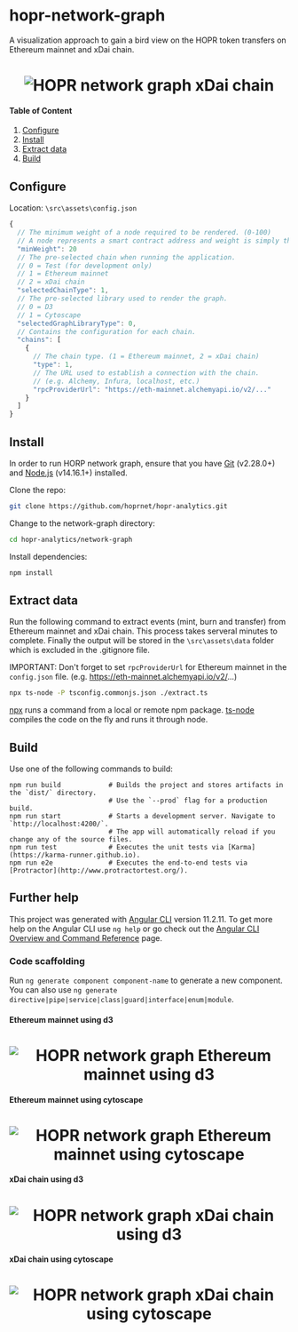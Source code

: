 # hopr-network-graph

A visualization approach to gain a bird view on the HOPR token transfers on Ethereum mainnet and xDai chain.

<h1 align="center">
	<img src="images/hopr_network_graph_v0_0_3.gif" alt="HOPR network graph xDai chain">
</h1>

#### Table of Content
1. [Configure](#configure)
2. [Install](#install)
3. [Extract data](#extract)
4. [Build](#build)

## Configure <a name="configure"></a>

Location: `\src\assets\config.json`

```js
{
  // The minimum weight of a node required to be rendered. (0-100)
  // A node represents a smart contract address and weight is simply the amount of transfers. (capped at 100)
  "minWeight": 20
  // The pre-selected chain when running the application.
  // 0 = Test (for development only)
  // 1 = Ethereum mainnet
  // 2 = xDai chain
  "selectedChainType": 1,
  // The pre-selected library used to render the graph.
  // 0 = D3
  // 1 = Cytoscape
  "selectedGraphLibraryType": 0,
  // Contains the configuration for each chain.
  "chains": [
    {
      // The chain type. (1 = Ethereum mainnet, 2 = xDai chain)
      "type": 1,
      // The URL used to establish a connection with the chain. 
      // (e.g. Alchemy, Infura, localhost, etc.)
      "rpcProviderUrl": "https://eth-mainnet.alchemyapi.io/v2/..."
    }
  ]
}
```

## Install <a name="install"></a>

In order to run HORP network graph, ensure that you have [Git](https://git-scm.com/downloads) (v2.28.0+) and [Node.js](https://nodejs.org/) (v14.16.1+) installed.

Clone the repo:

```bash
git clone https://github.com/hoprnet/hopr-analytics.git
```

Change to the network-graph directory:

```bash
cd hopr-analytics/network-graph
```

Install dependencies:

```bash
npm install
```

## Extract data <a name="extract"></a>

Run the following command to extract events (mint, burn and transfer) from Ethereum mainnet and xDai chain.
This process takes serveral minutes to complete.
Finally the output will be stored in the `\src\assets\data` folder which is excluded in the .gitignore file.

IMPORTANT: Don't forget to set `rpcProviderUrl` for Ethereum mainnet in the `config.json` file. (e.g. https://eth-mainnet.alchemyapi.io/v2/...)

```bash
npx ts-node -P tsconfig.commonjs.json ./extract.ts
```
[npx](https://docs.npmjs.com/cli/v7/commands/npx) runs a command from a local or remote npm package.
[ts-node](https://github.com/TypeStrong/ts-node) compiles the code on the fly and runs it through node.

## Build <a name="build"></a>

Use one of the following commands to build:

```
npm run build            # Builds the project and stores artifacts in the `dist/` directory. 
                         # Use the `--prod` flag for a production build.
npm run start            # Starts a development server. Navigate to `http://localhost:4200/`. 
                         # The app will automatically reload if you change any of the source files.
npm run test             # Executes the unit tests via [Karma](https://karma-runner.github.io).
npm run e2e              # Executes the end-to-end tests via [Protractor](http://www.protractortest.org/).
```

## Further help

This project was generated with [Angular CLI](https://github.com/angular/angular-cli) version 11.2.11.
To get more help on the Angular CLI use `ng help` or go check out the [Angular CLI Overview and Command Reference](https://angular.io/cli) page.

### Code scaffolding

Run `ng generate component component-name` to generate a new component. You can also use `ng generate directive|pipe|service|class|guard|interface|enum|module`.

#### Ethereum mainnet using d3
<h1 align="center">
	<img src="images/hopr_network_graph_eth_d3.png" alt="HOPR network graph Ethereum mainnet using d3">
</h1>

#### Ethereum mainnet using cytoscape
<h1 align="center">
	<img src="images/hopr_network_graph_eth_cytoscape.png" alt="HOPR network graph Ethereum mainnet using cytoscape">
</h1>

#### xDai chain using d3
<h1 align="center">
	<img src="images/hopr_network_grap_xdai_d3.png" alt="HOPR network graph xDai chain using d3">
</h1>

#### xDai chain using cytoscape
<h1 align="center">
	<img src="images/hopr_network_graph_xdai_cytoscape.png" alt="HOPR network graph xDai chain using cytoscape">
</h1>